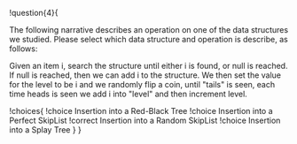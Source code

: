 !question{4}{

The following narrative describes an operation on one of the data structures we studied. Please select which data structure and operation is describe, as follows:

Given an item i, search the structure until either i is found, or null is reached. If null is reached, then we can add i to the structure. We then set the value for the level to be i and we randomly flip a coin, until "tails" is seen, each time heads is seen we add i into "level" and then increment level.

!choices{
 !choice Insertion into a Red-Black Tree
 !choice Insertion into a Perfect SkipList
 !correct Insertion into a Random SkipList
 !choice Insertion into a Splay Tree
}
}
